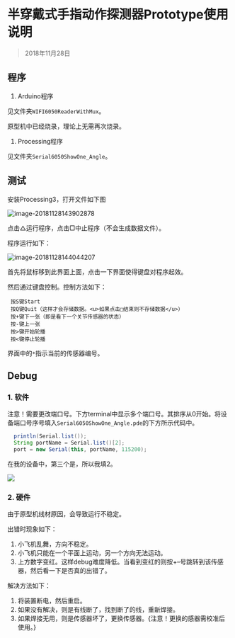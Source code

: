 # 半穿戴式手指动作探测器Prototype使用说明

> 2018年11月28日

## 程序

1. Arduino程序

见文件夹`WIFI6050ReaderWithMux`。

原型机中已经烧录，理论上无需再次烧录。

1. Processing程序

见文件夹`Serial6050ShowOne_Angle`。

## 测试

安装Processing3，打开文件如下图

![image-20181128143902878](https://ws3.sinaimg.cn/large/006tNbRwly1fxnrqhxcr1j30z00u0q75.jpg)

点击△运行程序，点击□中止程序（不会生成数据文件）。

程序运行如下：

![image-20181128144044207](https://ws3.sinaimg.cn/large/006tNbRwly1fxnrs58g81j30go0hw3z0.jpg)

首先将鼠标移到此界面上面，点击一下界面使得键盘对程序起效。

然后通过键盘控制。控制方法如下：

```
 按S键Start
 按Q键Quit（这样才会存储数据。<u>如果点击□结束则不存储数据</u>）
 按+键下一张（即是看下一个关节传感器的状态）
 按-键上一张
 按>键开始轮播
 按<键停止轮播
```

界面中的`*`指示当前的传感器编号。

## Debug

### 1. 软件

注意！需要更改端口号。下方terminal中显示多个端口号。其排序从0开始。将设备端口号序号填入`Serial6050ShowOne_Angle.pde`的下方所示代码中。

```java
  println(Serial.list());
  String portName = Serial.list()[2];
  port = new Serial(this, portName, 115200);
```

在我的设备中，第三个是，所以我填2。

![](https://ws2.sinaimg.cn/large/006tNbRwly1fxns8oepekj30z00u00vh.jpg)

### 2. 硬件

由于原型机线材原因，会导致运行不稳定。

出错时现象如下：

1. 小飞机乱舞，方向不稳定。
2. 小飞机只能在一个平面上运动，另一个方向无法运动。
3. 上方数字变红。这样debug难度降低。当看到变红的则按+–号跳转到该传感器，然后看一下是否真的出错了。

解决方法如下：

1. 将装置断电，然后重启。
2. 如果没有解决，则是有线断了，找到断了的线，重新焊接。
3. 如果焊接无用，则是传感器坏了，更换传感器。{注意！更换的感器需校准后使用。}


